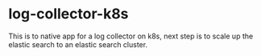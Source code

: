 # log-collector-k8s
This is to native app for a log collector on k8s, next step is to scale up the elastic search to an elastic search cluster.
